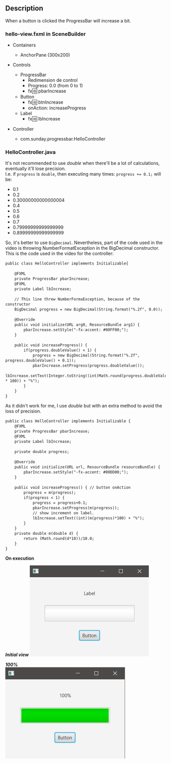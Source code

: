 ## Description

When a button is clicked the ProgressBar will increase a bit.

### hello-view.fxml in SceneBuilder

- Containers
  - AnchorPane (300x200)


- Controls
  - ProgressBar
    - Redimension de control
    - Progress: 0.0 (from 0 to 1)
    - fx:id: pbarIncrease
  - Button
    - fx:id: btnIncrease
    - onAction: increaseProgress
  - Label
    - fx:id: lbIncrease


- Controller
  - com.sunday.progressbar.HelloController

### HelloController.java

It's not recommended to use *double* when there'll be a lot of calculations, eventually it'll lose precision.  
I.e. if `progress` is `double`, then executing many times: `progress += 0.1;` will be:
- 0.1
- 0.2
- 0.30000000000000004
- 0.4
- 0.5
- 0.6
- 0.7
- 0.79999999999999999
- 0.89999999999999999

So, it's better to use `BigDecimal`. Nevertheless, part of the code used in the video is throwing NumberFormatException in the BigDecimal constructor.  
This is the code used in the video for the controller:

~~~
public class HelloController implements Initializable{

	@FXML
	private ProgressBar pbarIncrease;
	@FXML
	private Label lbIncrease;
	
	// This line threw NumberFormaException, because of the constructor
	BigDecimal progress = new BigDecimal(String.format("%.2f", 0.0));
	
	@Override
	public void initialize(URL arg0, ResourceBundle arg1) {
		pbarIncrease.setStyle("-fx-accent: #00FF00;");
	}
	
	public void increaseProgress() {
		if(progress.doubleValue() < 1) {
			progress = new BigDecimal(String.format("%.2f", progress.doubleValue() + 0.1));
			pbarIncrease.setProgress(progress.doubleValue());
			lbIncrease.setText(Integer.toString((int)Math.round(progress.doubleValue() * 100)) + "%");
		}
	}
}
~~~

As it didn't work for me, I use *double* but with an extra method to avoid the loss of precision.

~~~
public class HelloController implements Initializable {
    @FXML
    private ProgressBar pbarIncrease;
    @FXML
    private Label lbIncrease;

    private double progress;

    @Override
    public void initialize(URL url, ResourceBundle resourceBundle) {
        pbarIncrease.setStyle("-fx-accent: #00DD00;");
    }

    public void increaseProgress() { // button onAction
        progress = m(progress);
        if(progress < 1) {
            progress = progress+0.1;
            pbarIncrease.setProgress(m(progress));
            // show increment on label.
            lbIncrease.setText((int)(m(progress)*100) + "%");
        }
    }
    private double m(double d) {
        return (Math.round(d*10))/10.0;
    }
}
~~~

**On execution**

***Initial view***
![](src/main/resources/images/initial-view.png)

***100%***  
![](src/main/resources/images/after-ten-clicks.png)